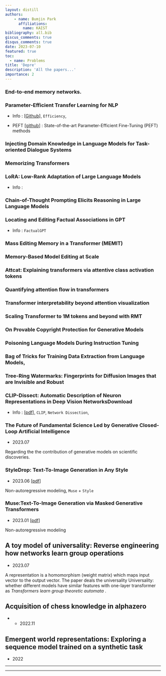 ```yaml
---
layout: distill
authors: 
    - name: Bumjin Park
      affiliations:
        name: KAIST
bibliography: all.bib
giscus_comments: true
disqus_comments: true
date: 2023-07-10
featured: true
toc:
  - name: Problems
title: 'Depre'
description: 'All the papers...'
importance: 2 
---
```



### End-to-end memory networks.

### Parameter-Efficient Transfer Learning for NLP  

* Info <d-cite key="houlsby2019parameter" /> :  [[Github](https://github.com/google-research/adapter-bert)], `Efficiency`, 

* PEFT  [[github](https://github.com/huggingface/peft)] : State-of-the-art Parameter-Efficient Fine-Tuning (PEFT) methods




### Injecting Domain Knowledge in Language Models for Task-oriented Dialogue Systems

### Memorizing Transformers 

### LoRA: Low-Rank Adaptation of Large Language Models

* Info <d-cite key="hu2021lora"/> :  



### Chain-of-Thought Prompting Elicits Reasoning in Large Language Models


### Locating and Editing Factual Associations in GPT
* Info : `FactualGPT`



### Mass Editing Memory in a Transformer (MEMIT)



### Memory-Based Model Editing at Scale



### Attcat: Explaining transformers via attentive class activation tokens

### Quantifying attention flow in transformers

### Transformer interpretability beyond attention visualization

### Scaling Transformer to 1M tokens and beyond with RMT


### On Provable Copyright Protection for Generative Models


### Poisoning Language Models During Instruction Tuning


### Bag of Tricks for Training Data Extraction from Language Models,


### Tree-Ring Watermarks: Fingerprints for Diffusion Images that are Invisible and Robust


### CLIP-Dissect: Automatic Description of Neuron Representations in Deep Vision NetworksDownload 

* Info  <d-cite key="oikarinen2022clip"/> : [[pdf](https://openreview.net/forum?id=iPWiwWHc1V)],  `CLIP`, `Network Dissection`, 




### The Future of Fundamental Science Led by Generative Closed-Loop Artificial Intelligence

* 2023.07 

Regarding the the contribution of generative models on scientific discoveries. 


### StyleDrop: Text-To-Image Generation in Any Style

* 2023.06 [[pdf](https://arxiv.org/abs/2306.00983)]

Non-autoregressive modeling, `Muse` + `Style` 


### Muse:Text-To-Image Generation via Masked Generative Transformers

* 2023.01 [[pdf](https://arxiv.org/abs/2301.00704)]

Non-autoregressive modeling



## A toy model of universality: Reverse engineering how networks learn group operations 


* 2023.07 <d-cite key="chughtai2023toy">


A representation is a homomorphism (weight matrix) which maps input vector to the output vector. 
The paper deals the universality<d-footnote> Universality: whether different models have similar features </d-footnote> with one-layer transformer as *Transformers learn group theoretic automata* <d-cite key="liu2022transformers">. 

## Acquisition of chess knowledge in alphazero
* * 2022.11 <d-cite key="mcgrath2022acquisition">


##  Emergent world representations: Exploring a sequence model trained on a synthetic task

* 2022 <d-cite key="li2022emergent">



---


---